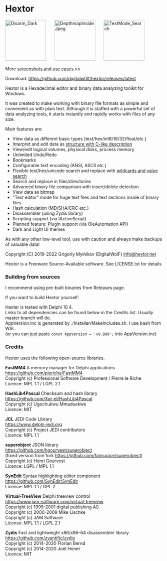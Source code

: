 # Hextor

<img title="Disarm_Dark" src="https://user-images.githubusercontent.com/63538674/147139570-2d1b66d4-dd2d-4ee1-aef5-34a6116ce3e2.png" height=130 /> &nbsp; &nbsp; &nbsp; <img title="DepthmapInsideJpeg" src="https://user-images.githubusercontent.com/63538674/147140091-45a191f1-cc9f-4d12-b090-b78ed52bbb50.png" height=130 /> &nbsp; &nbsp; &nbsp; <img title="TextMode_Search" src="https://user-images.githubusercontent.com/63538674/147140112-b66c0d13-0f37-452a-b1a0-eaaef4777db3.png" height=130 />

More [screenshots and use cases >>](https://github.com/digitalw0lf/hextor/wiki/Hextor-Use-cases)


Download: https://github.com/digitalw0lf/hextor/releases/latest

Hextor is a Hexadecimal editor and binary data analyzing toolkit for Windows.

It was created to make working with binary file formats as simple and convenient as with plain text. Although it is staffed with a powerful set of data analyzing tools, it starts instantly and rapidly works with files of any size.

Main features are:

- View data as different basic types (text/hex/int8/16/32/float/etc.)
- Interpret and edit data as [structure with C-like description](https://github.com/digitalw0lf/hextor/wiki/Structure-analyzer)
- View/edit logical volumes, physical disks, process memory
- Unlimited Undo/Redo
- Bookmarks
- Configurable text encoding (ANSI, ASCII etc.)
- Flexible text/hex/unicode search and replace with [wildcards and value search](https://github.com/digitalw0lf/hextor/wiki/Search-and-replace)
- Search and replace in files/directories
- Advanced binary file comparison with insert/delete detection
- View data as bitmap
- "Text editor" mode for huge text files and text sections inside of binary files
- Hash calculation (MD/SHA/CRC etc.)
- Disassembler (using Zydis library)
- Scripting support (via IActiveScript)
- Planned feature: Plugin support (via OleAutomation API)
- Dark and Light UI themes

As with any other low-level tool, use with caution and always make backups of valuable data!

Copyright (C) 2019-2022  Grigoriy Mylnikov (DigitalWolF) <info@hextor.net>

Hextor is a Freeware Source-Available software. See LICENSE.txt for details


### Building from sources

I recommend using pre-built binaries from Releases page.

If you want to build Hextor yourself:

Hexter is tested with Delphi 10.4.  
Links to all dependencies can be found below in the Credits list. Usually master branch will do.  
AppVersion.Inc is generated by ./Installer/MakeIncludes.sh. I use bash from WSL.  
(or you can just paste `const AppVersion = 'v0.999';` into AppVersion.inc)  


### Credits

Hextor uses the following open-source libraries.

**FastMM4** A memory manager for Delphi applications  
https://github.com/pleriche/FastMM4  
Copyright (c) Professional Software Development / Pierre le Riche  
Licence: MPL 1.1 / LGPL 2.1  

**HashLib4Pascal** Checksum and hash library  
https://github.com/Xor-el/HashLib4Pascal  
Copyright (c) Ugochukwu Mmaduekwe  
Licence: MIT  

**JCL** JEDI Code Library  
https://www.delphi-jedi.org  
Copyright (c) Project JEDI contributors  
Licence: MPL 1.1  

**superobject** JSON library  
https://github.com/hgourvest/superobject  
(fixed version from fork https://github.com/fainspace/superobject)  
Copyright (c) Henri Gourvest  
Licence: LGPL / MPL 1.1  

**SynEdit** Syntax highlighting editor component  
https://github.com/SynEdit/SynEdit  
Licence: MPL 1.1 / GPL 2  

**Virtual-TreeView** Delphi treeview control  
https://www.jam-software.com/virtual-treeview  
Copyright (c) 1999-2001 digital publishing AG  
Copyright (c) 2000-2009 Mike Lischke  
Copyright (c) JAM Software  
License:  MPL 1.1 / LGPL 2.1  

**Zydis** Fast and lightweight x86/x86-64 disassembler library  
https://github.com/zyantific/zydis  
Copyright (c) 2014-2020 Florian Bernd  
Copyright (c) 2014-2020 Joel Honer  
Licence: MIT  

